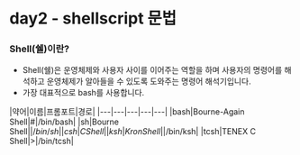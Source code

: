 # day2 - shellscript 문법

### Shell(쉘)이란?

- Shell(쉘)은 운영체제와 사용자 사이를 이어주는 역할을 하며 사용자의 명령어를 해석하고 운영체제가 알아들을 수 있도록 도와주는 명령어 해석기입니다.
- 가장 대표적으로 bash를 사용합니다.

|약어|이름|프롬포트|경로|
|---|---|---|---|---|
|bash|Bourne-Again Shell|#|/bin/bash|
|sh|Bourne Shell|$|/bin/sh|
|csh|C Shell|%|/bin/csh|
|ksh|Kron Shell|$|/bin/ksh|
|tcsh|TENEX C Shell|>|/bin/tcsh|
